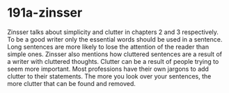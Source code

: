 191a-zinsser
============
Zinsser talks about simplicity and clutter in chapters 2 and 3 respectively. To be a good writer only the essential words should be used in a sentence. Long sentences are more likely to lose the attention of the reader than simple ones. Zinsser also mentions how cluttered sentences are a result of a writer with cluttered thoughts. Clutter can be a result of people trying to seem more important. Most professions have their own jargons to add clutter to their statements. The more you look over your sentences, the more clutter that can be found and removed. 
